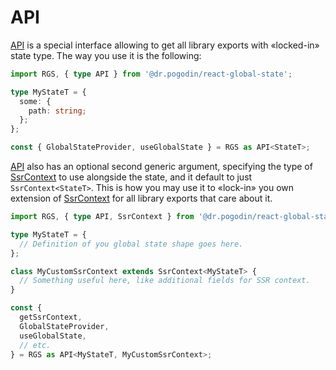 # API

[API] is a special interface allowing to get all library exports with
&laquo;locked-in&raquo; state type. The way you use it is the following:

```ts
import RGS, { type API } from '@dr.pogodin/react-global-state';

type MyStateT = {
  some: {
    path: string;
  };
};

const { GlobalStateProvider, useGlobalState } = RGS as API<StateT>;
```

[API] also has an optional second generic argument, specifying the type of
[SsrContext] to use alongside the state, and it default to just `SsrContext<StateT>`.
This is how you may use it to &laquo;lock-in&raquo; you own extension of [SsrContext]
for all library exports that care about it.

```ts
import RGS, { type API, SsrContext } from '@dr.pogodin/react-global-state';

type MyStateT = {
  // Definition of you global state shape goes here.
};

class MyCustomSsrContext extends SsrContext<MyStateT> {
  // Something useful here, like additional fields for SSR context.
}

const {
  getSsrContext,
  GlobalStateProvider,
  useGlobalState,
  // etc.
} = RGS as API<MyStateT, MyCustomSsrContext>;

```

[API]: /docs/api/types/api
[SsrContext]: /docs/api/classes/ssrcontext

